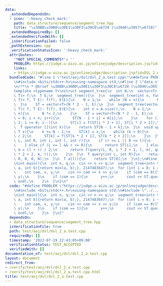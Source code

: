 ```yaml
---
data:
  _extendedDependsOn:
  - icon: ':heavy_check_mark:'
    path: data_structure/sequence/segment_tree.hpp
    title: "\u30BB\u30B0\u30E1\u30F3\u30C8\u6728 (\u3046\u3057\u6728)"
  _extendedRequiredBy: []
  _extendedVerifiedWith: []
  _isVerificationFailed: false
  _pathExtension: cpp
  _verificationStatusIcon: ':heavy_check_mark:'
  attributes:
    '*NOT_SPECIAL_COMMENTS*': ''
    PROBLEM: https://judge.u-aizu.ac.jp/onlinejudge/description.jsp?id=DSL_2_A
    links:
    - https://judge.u-aizu.ac.jp/onlinejudge/description.jsp?id=DSL_2_A
  bundledCode: "#line 1 \"test/aoj/dsl/dsl_2_a.test.cpp\"\n#define PROBLEM \"https://judge.u-aizu.ac.jp/onlinejudge/description.jsp?id=DSL_2_A\"\
    \n#include <bits/stdc++.h>\nusing namespace std;\n#line 2 \"data_structure/sequence/segment_tree.hpp\"\
    \n/**\n * @brief \u30BB\u30B0\u30E1\u30F3\u30C8\u6728 (\u3046\u3057\u6728)\n*/\n\
    template <typename T>\nstruct segment_tree{\n  int N;\n  vector<T> ST;\n  function<T(T,\
    \ T)> f;\n  T E;\n  segment_tree(){\n  }\n  segment_tree(int n, function<T(T,\
    \ T)> f, T E): f(f), E(E){\n    N = 1;\n    while (N < n){\n      N *= 2;\n  \
    \  }\n    ST = vector<T>(N * 2 - 1, E);\n  }\n  segment_tree(vector<T> A, function<T(T,\
    \ T)> f, T E): f(f), E(E){\n    int n = A.size();\n    N = 1;\n    while (N <\
    \ n){\n      N *= 2;\n    }\n    ST = vector<T>(N * 2 - 1, E);\n    for (int i\
    \ = 0; i < n; i++){\n      ST[N - 1 + i] = A[i];\n    }\n    for (int i = N -\
    \ 2; i >= 0; i--){\n      ST[i] = f(ST[i * 2 + 1], ST[i * 2 + 2]);\n    }\n  }\n\
    \  T operator [](int k){\n    return ST[N - 1 + k];\n  }\n  void update(int k,\
    \ T x){\n    k += N - 1;\n    ST[k] = x;\n    while (k > 0){\n      k = (k - 1)\
    \ / 2;\n      ST[k] = f(ST[k * 2 + 1], ST[k * 2 + 2]);\n    }\n  }\n  T query(int\
    \ L, int R, int i, int l, int r){\n    if (r <= L || R <= l){\n      return E;\n\
    \    } else if (L <= l && r <= R){\n      return ST[i];\n    } else {\n      int\
    \ m = (l + r) / 2;\n      return f(query(L, R, i * 2 + 1, l, m), query(L, R, i\
    \ * 2 + 2, m, r));\n    }\n  }\n  T query(int L, int R){\n    return query(L,\
    \ R, 0, 0, N);\n  }\n  T all(){\n    return ST[0];\n  }\n};\n#line 5 \"test/aoj/dsl/dsl_2_a.test.cpp\"\
    \nint main(){\n  int n, q;\n  cin >> n >> q;\n  segment_tree<int> ST(n, [](int\
    \ a, int b){return min(a, b);}, 2147483647);\n  for (int i = 0; i < q; i++){\n\
    \    int com, x, y;\n    cin >> com >> x >> y;\n    if (com == 0){\n      ST.update(x,\
    \ y);\n    }\n    if (com == 1){\n      y++;\n      cout << ST.query(x, y) <<\
    \ endl;\n    }\n  }\n}\n"
  code: "#define PROBLEM \"https://judge.u-aizu.ac.jp/onlinejudge/description.jsp?id=DSL_2_A\"\
    \n#include <bits/stdc++.h>\nusing namespace std;\n#include \"../../../data_structure/sequence/segment_tree.hpp\"\
    \nint main(){\n  int n, q;\n  cin >> n >> q;\n  segment_tree<int> ST(n, [](int\
    \ a, int b){return min(a, b);}, 2147483647);\n  for (int i = 0; i < q; i++){\n\
    \    int com, x, y;\n    cin >> com >> x >> y;\n    if (com == 0){\n      ST.update(x,\
    \ y);\n    }\n    if (com == 1){\n      y++;\n      cout << ST.query(x, y) <<\
    \ endl;\n    }\n  }\n}"
  dependsOn:
  - data_structure/sequence/segment_tree.hpp
  isVerificationFile: true
  path: test/aoj/dsl/dsl_2_a.test.cpp
  requiredBy: []
  timestamp: '2022-07-19 22:43:05+09:00'
  verificationStatus: TEST_ACCEPTED
  verifiedWith: []
documentation_of: test/aoj/dsl/dsl_2_a.test.cpp
layout: document
redirect_from:
- /verify/test/aoj/dsl/dsl_2_a.test.cpp
- /verify/test/aoj/dsl/dsl_2_a.test.cpp.html
title: test/aoj/dsl/dsl_2_a.test.cpp
---
```

